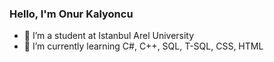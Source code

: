 ### Hello, I'm Onur Kalyoncu

- 🔭 I’m a student at Istanbul Arel University
- 🌱 I’m currently learning C#, C++, SQL, T-SQL, CSS, HTML
